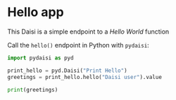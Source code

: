 # Hello app

This Daisi is a simple endpoint to a *Hello World* function

Call the `hello()` endpoint in Python with `pydaisi`:

```python
import pydaisi as pyd

print_hello = pyd.Daisi("Print Hello")
greetings = print_hello.hello("Daisi user").value

print(greetings)
```

